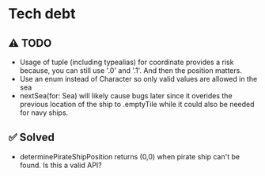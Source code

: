 # Tech debt

## ⚠️ TODO
- Usage of tuple (including typealias) for coordinate provides a risk because, you can still use '.0' and '.1'. And then the position matters.
- Use an enum instead of Character so only valid values are allowed in the sea
- nextSea(for: Sea) will likely cause bugs later since it overides the previous location of the ship to .emptyTile while it could also be needed for navy ships.

## ✅ Solved
- determinePirateShipPosition returns (0,0) when pirate ship can't be found. Is this a valid API?